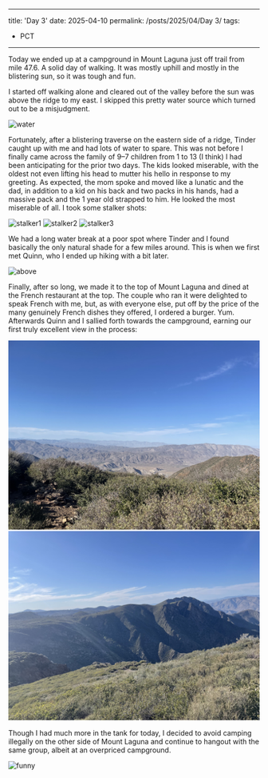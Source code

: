 
---
title: 'Day 3'
date: 2025-04-10
permalink: /posts/2025/04/Day 3/
tags:
  - PCT
--- 

Today we ended up at a campground in Mount Laguna just off trail from mile 47.6. A solid day of walking. It was mostly uphill and mostly in the blistering sun, so it was tough and fun.

I started off walking alone and cleared out of the valley before the sun was above the ridge to my east. I skipped this pretty water source which turned out to be a misjudgment. 

![water](/images/IMG_4425.jpeg)

Fortunately, after a blistering traverse on the eastern side of a ridge, Tinder caught up with me and had lots of water to spare. This was not before I finally came across the family of 9–7 children from 1 to 13 (I think) I had been anticipating for the prior two days. The kids looked miserable, with the oldest not even lifting his head to mutter his hello in response to my greeting. As expected, the mom spoke and moved like a lunatic and the dad, in addition to a kid on his back and two packs in his hands, had a massive pack and the 1 year old strapped to him. He looked the most miserable of all. I took some stalker shots: 

![stalker1](/images/IMG_4430.jpeg)
![stalker2](/images/IMG_4431.jpeg)
![stalker3](/images/IMG_4432.jpeg)

We had a long water break at a poor spot where Tinder and I found basically the only natural shade for a few miles around. This is when we first met Quinn, who I ended up hiking with a bit later.

![above](/images/IMG_4434.jpeg)

Finally, after so long, we made it to the top of Mount Laguna and dined at the French restaurant at the top. The couple who ran it were delighted to speak French with me, but, as with everyone else, put off by the price of the many genuinely French dishes they offered, I ordered a burger. Yum. Afterwards Quinn and I sallied forth towards the campground, earning our first truly excellent view in the process:

![view1](/images/IMG_4439.jpeg)
![view2](/images/IMG_4440.jpeg)

Though I had much more in the tank for today, I decided to avoid camping illegally on the other side of Mount Laguna and continue to hangout with the same group, albeit at an overpriced campground.

![funny](/images/IMG_4435.jpeg)